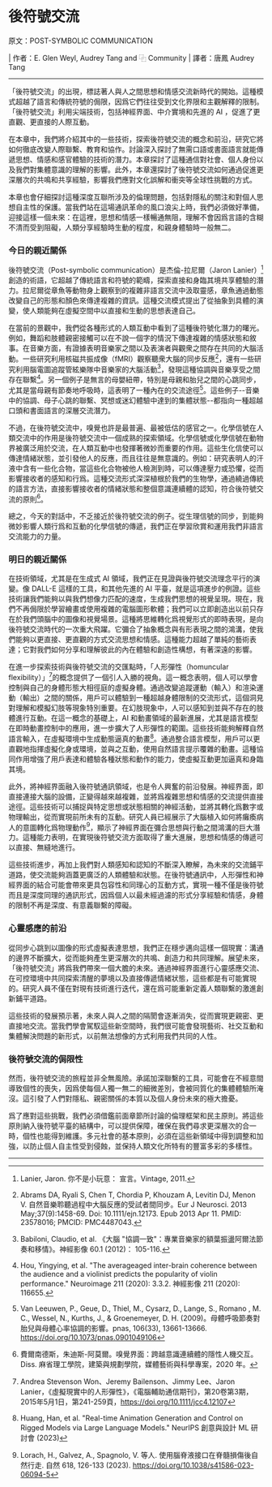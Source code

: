 # 後符號交流

原文：POST-SYMBOLIC COMMUNICATION

| 作者：E. Glen Weyl, Audrey Tang and ⿻ Community
| 譯者：唐鳳 Audrey Tang

---

「後符號交流」的出現，標誌著人與人之間思想和情感交流新時代的開始。這種模式超越了語言和傳統符號的侷限，因爲它們往往受到文化界限和主觀解釋的限制。「後符號交流」利用尖端技術，包括神經界面、中介實境和先進的 AI ，促進了更直觀、更直接的人際互動。

在本章中，我們將介紹其中的一些技術，探索後符號交流的概念和前沿，研究它將如何徹底改變人際聯繫、教育和協作。討論深入探討了無需口語或書面語言就能傳遞思想、情感和感官體驗的技術的潛力。本章探討了這種通信對社會、個人身份以及我們對集體意識的理解的影響。此外，本章還探討了後符號交流如何通過促進更深層次的共鳴和共享經驗，影響我們應對文化誤解和衝突等全球性挑戰的方式。

本章也會仔細探討這種深度互聯所涉及的倫理問題，包括對隱私的關注和對個人思想自主性的保護。當我們站在這場通訊革命的風口浪尖上時，我們必須做好準備，迎接這樣一個未來：在這裡，思想和情感一樣暢通無阻，理解不會因爲言語的含糊不清而受到阻礙，人類分享經驗時生動的程度，和親身體驗時一般無二。

### 今日的親近關係

後符號交流（Post-symbolic communication）是杰倫-拉尼爾（Jaron Lanier）[^1] 創造的術語，它超越了傳統語言和符號的範疇，探索直接和身臨其境共享體驗的潛力。拉尼爾從章魚等動物身上觀察到的複雜非語言交流中汲取靈感，章魚通過動態改變自己的形態和顏色來傳達複雜的資訊。這種交流模式提出了從抽象到具體的演變，使人類能夠在虛擬空間中以直接和生動的思想表達自己。

在當前的景觀中，我們從各種形式的人類互動中看到了這種後符號化潛力的曙光。例如，舞蹈和肢體親密接觸可以在不說一個字的情況下傳達複雜的情感狀態和敘事。在音樂方面，有證據表明音樂家之間以及表演者與觀衆之間存在共同的大腦活動。一些研究利用核磁共振成像（fMRI）觀察聽衆大腦的同步反應[^2]，還有一些研究利用腦電圖追蹤管絃樂隊中音樂家的大腦活動[^3]，發現這種協調與音樂享受之間存在聯繫[^4]。另一個例子是無言的母嬰紐帶，特別是母親和胎兒之間的心跳同步，尤其是當母親有節奏地呼吸時，這表明了一種內在的交流途徑[^5]。這些例子--音樂中的協調、母子心跳的聯繫、冥想或迷幻體驗中達到的集體狀態--都指向一種超越口頭和書面語言的深層交流潛力。

不過，在後符號交流中，嗅覺也許是最普遍、最被低估的感官之一。化學信號在人類交流中的作用是後符號交流中一個成熟的探索領域。化學信號或化學信號在動物界被廣泛用於交流，在人類互動中也發揮著微妙而重要的作用。這些生化信使可以傳達情緒狀態，並引發他人的反應，而且往往是無意識的。例如：研究表明人的汗液中含有一些化合物，當這些化合物被他人檢測到時，可以傳達壓力或恐懼，從而影響接收者的感知和行爲。這種交流形式深深植根於我們的生物學，通過繞過傳統的語言方法，直接影響接收者的情緒狀態和整個意識連續體的認知，符合後符號交流的原則[^6]。

總之，今天的對話中，不乏接近於後符號交流的例子。從生理信號的同步，到能夠微妙影響人類行爲和互動的化學信號的傳遞，我們正在學習欣賞和運用我們非語言交流能力的力量。

### 明日的親近關係

在技術領域，尤其是在生成式 AI 領域，我們正在見證與後符號交流理念平行的演變。像 DALL-E 這樣的工具，和其他先進的 AI 平臺，就是這項進步的例證。這些技術讓我們能夠以與我們想像力匹配的速度，生成我們思想的視覺呈現。現在，我們不再侷限於學習繪畫或使用複雜的電腦圖形軟體；我們可以立即創造出以前只存在於我們頭腦中的圖像和視覺場景。這種將思維轉化爲視覺形式的即時表現，是向後符號交流時代的一次重大飛躍。它彌合了抽象概念與有形表現之間的鴻溝，使我們能夠以更直接、更直觀的方式交流思想和情感。這種能力超越了單純的藝術表達；它對我們如何分享和理解彼此的內在體驗和創造性構想，有著深遠的影響。

在進一步探索技術與後符號交流的交匯點時，「人形彈性（homuncular flexibility）」[^7]的概念提供了一個引人入勝的視角。這一概念表明，個人可以學會控制與自己的身體形態大相徑庭的虛擬身體。通過改變追蹤運動（輸入）和渲染運動（輸出）之間的關係，用戶可以體驗到一種超越身體限制的交流形式，這個洞見對理解和模擬幻肢等現象特別重要。在幻肢現象中，人可以感知到並與不存在的肢體進行互動。在這一概念的基礎上，AI 和動畫領域的最新進展，尤其是語言模型在即時動畫控制中的應用，進一步擴大了人形彈性的範圍。這些技術能夠解釋自然語言輸入，在虛擬環境中生成動態逼真的動畫[^8]。通過整合語言模型，用戶可以更直觀地指揮虛擬化身或環境，並與之互動，使用自然語言提示覆雜的動畫。這種協同作用增強了用戶表達和體驗各種狀態和動作的能力，使虛擬互動更加逼真和身臨其境。

此外，將神經界面融入後符號通訊領域，也是令人興奮的前沿發展。神經界面，即直接連接大腦的設備，正變得越來越複雜，並將爲複雜思想和情感的交流提供直接途徑。這些技術可以捕捉與特定思想或狀態相關的神經活動，並將其轉化爲數字或物理輸出，從而實現前所未有的互動。研究人員已經展示了大腦植入如何將癱瘓病人的意圖轉化爲物理動作[^9]，顯示了神經界面在彌合思想與行動之間鴻溝的巨大潛力。這種能力表明，在實現後符號交流方面取得了重大進展，思想和情感的傳遞可以直接、無縫地進行。

這些技術進步，再加上我們對人類感知和認知的不斷深入瞭解，為未來的交流鋪平道路，使交流能夠涵蓋更廣泛的人類體驗和狀態。在後符號通訊中，人形彈性和神經界面的結合可能會帶來更具包容性和同理心的互動方式，實現一種不僅是後符號而且是深度同理的通訊形式，因爲個人以最未經過濾的形式分享經驗和情感，身體的限制不再是深度、有意義聯繫的障礙。

### 心靈感應的前沿 

從同步心跳到以圖像的形式虛擬表達思想，我們正在穩步邁向這樣一個現實：溝通的邊界不斷擴大，從而能夠產生更深層次的共鳴、創造力和共同理解。展望未來，「後符號交流」將爲我們帶來一個大膽的未來。通過神經界面進行心靈感應交流、在可控環境中共同探索清醒的夢境以及直接傳遞情緒狀態，這些都是有可能實現的。研究人員不僅在對現有技術進行迭代，還在爲可能重新定義人類聯繫的激進創新鋪平道路。

這些技術的發展預示著，未來人與人之間的隔閡會逐漸消失，從而實現更親密、更直接地交流。當我們學會駕馭這些新空間時，我們很可能會發現藝術、社交互動和集體解決問題的新形式，以前無法想像的方式利用我們共同的人性。

### 後符號交流的侷限性

然而，後符號交流的旅程並非全無風險。承諾加深聯繫的工具，可能會在不經意間導致個性的喪失，因爲使每個人獨一無二的細微差別，會被同質化的集體體驗所淹沒。這引發了人們對隱私、親密關係的本質以及個人身份未來的極大擔憂。

爲了應對這些挑戰，我們必須借鑑前面章節所討論的倫理框架和民主原則。將這些原則納入後符號平臺的結構中，可以提供保障，確保在我們尋求更深層次的合一時，個性也能得到維護。多元社會的基本原則，必須在這些新領域中得到調整和加強，以防止個人自主性受到侵蝕，並保持人類文化所特有的豐富多彩的多樣性。

---

[^1]: Lanier, Jaron. 你不是小玩意： 宣言。Vintage, 2011.

[^2]: Abrams DA, Ryali S, Chen T, Chordia P, Khouzam A, Levitin DJ, Menon V. 自然音樂聆聽過程中大腦反應的受試者間同步。Eur J Neurosci. 2013 May;37(9):1458-69. Doi: 10.1111/ejn.12173. Epub 2013 Apr 11. PMID: 23578016; PMCID: PMC4487043.

[^3]: Babiloni, Claudio, et al. 《大腦 "協調一致"：專業音樂家的額葉振盪阿爾法節奏和移情》。神經影像 60.1 (2012)： 105-116.

[^4]: Hou, Yingying, et al. "The averageaged inter-brain coherence between the audience and a violinist predicts the popularity of violin performance." Neuroimage 211 (2020): 3.3.2. 神經影像 211 (2020): 116655.

[^5]: Van Leeuwen, P., Geue, D., Thiel, M., Cysarz, D., Lange, S., Romano , M. C., Wessel, N., Kurths, J., & Groenemeyer, D. H. (2009)。母體呼吸節奏對胎兒與母體心率協調的影響。pnas, 106(33), 13661-13666. https://doi.org/10.1073/pnas.0901049106

[^6]: 費爾南德斯，朱迪斯-阿莫爾。嗅覺界面：跨越意識連續體的隱性人機交互。Diss. 麻省理工學院，建築與規劃學院，媒體藝術與科學專案，2020 年。

[^7]: Andrea Stevenson Won、Jeremy Bailenson、Jimmy Lee、Jaron Lanier，《虛擬現實中的人形彈性》，《電腦輔助通信期刊》，第20卷第3期，2015年5月1日，第241-259頁，https://doi.org/10.1111/jcc4.12107

[^8]: Huang, Han, et al. "Real-time Animation Generation and Control on Rigged Models via Large Language Models." NeurIPS 創意與設計 ML 研討會 (2023)

[^9]: Lorach, H., Galvez, A., Spagnolo, V. 等人. 使用腦脊液接口在脊髓損傷後自然行走. 自然 618, 126-133 (2023). https://doi.org/10.1038/s41586-023-06094-5
